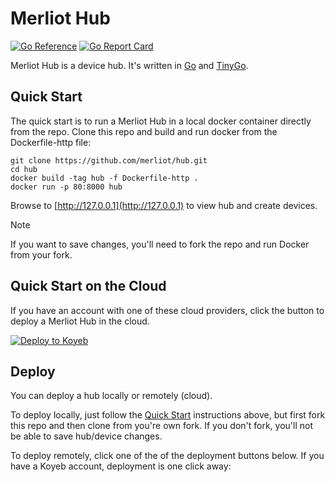 # Merliot Hub

[![Go Reference](https://pkg.go.dev/badge/pkg.dev.go/github.com/merliot/hub.svg)](https://pkg.go.dev/github.com/merliot/hub)
[![Go Report Card](https://goreportcard.com/badge/github.com/merliot/hub)](https://goreportcard.com/report/github.com/merliot/hub)

Merliot Hub is a device hub.  It's written in [Go](go.dev) and [TinyGo](tinygo.org).

## Quick Start

The quick start is to run a Merliot Hub in a local docker container directly from the repo.  Clone this repo and build and run docker from the Dockerfile-http file:

```
git clone https://github.com/merliot/hub.git
cd hub
docker build -tag hub -f Dockerfile-http .
docker run -p 80:8000 hub
```

Browse to [http://127.0.0.1](http://127.0.0.1) to view hub and create devices.

> [!NOTE]
> If you want to save changes, you'll need to fork the repo and run Docker from your fork.

## Quick Start on the Cloud

If you have an account with one of these cloud providers, click the button to deploy a Merliot Hub in the cloud.

[![Deploy to Koyeb](https://www.koyeb.com/static/images/deploy/button.svg)](https://app.koyeb.com/deploy?type=git&repository=github.com/merliot/hub&branch=main&name=hub&builder=dockerfile)

## Deploy

You can deploy a hub locally or remotely (cloud).

To deploy locally, just follow the [Quick Start](#quick-start) instructions above, but first fork this repo and then clone from you're own fork.  If you don't fork, you'll not be able to save hub/device changes.

To deploy remotely, click one of the of the deployment buttons below.
If you have a Koyeb account, deployment is one click away:



